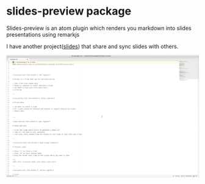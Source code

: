 # slides-preview package

Slides-preview is an atom plugin which renders you markdown into slides presentations using remarkjs

I have another project([slides](http://github.com/shafreeck/slides)) that share and sync slides with others.

![screencast](resource/slides-preview-screencast.gif)
